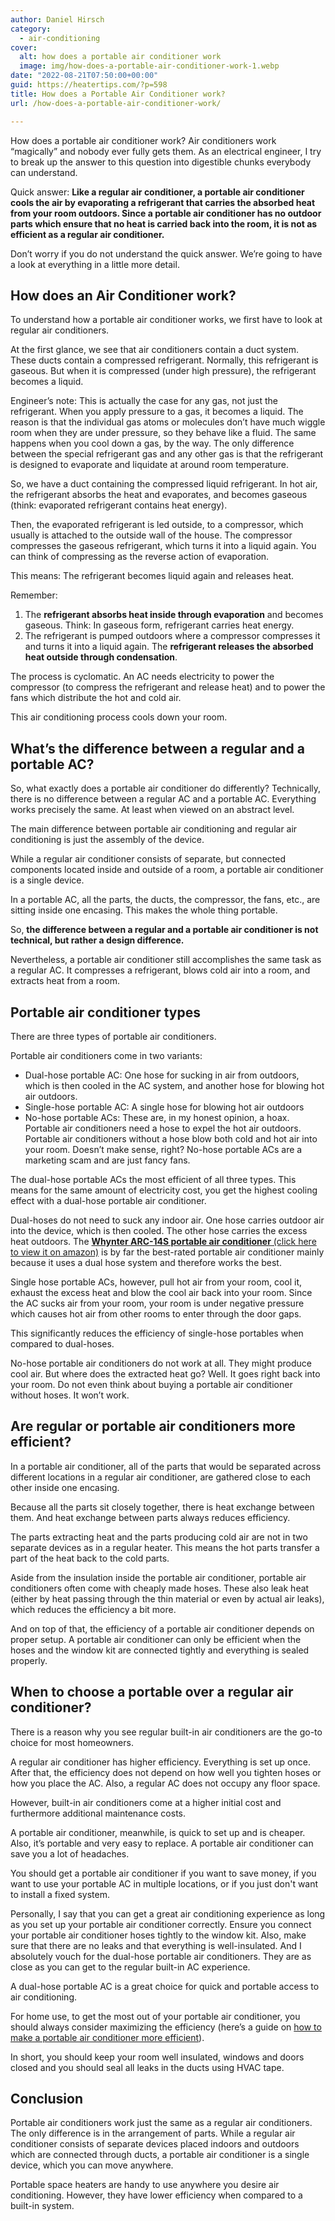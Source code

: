 ```yaml
---
author: Daniel Hirsch
category:
  - air-conditioning
cover:
  alt: how does a portable air conditioner work
  image: img/how-does-a-portable-air-conditioner-work-1.webp
date: "2022-08-21T07:50:00+00:00"
guid: https://heatertips.com/?p=598
title: How does a Portable Air Conditioner work?
url: /how-does-a-portable-air-conditioner-work/

---
```

How does a portable air conditioner work? Air conditioners work “magically” and nobody ever fully gets them. As an electrical engineer, I try to break up the answer to this question into digestible chunks everybody can understand.

Quick answer: **Like a regular air conditioner, a portable air conditioner cools the air by evaporating a refrigerant that carries the absorbed heat from your room outdoors. Since a portable air conditioner has no outdoor parts which ensure that no heat is carried back into the room, it is not as efficient as a regular air conditioner.**

Don’t worry if you do not understand the quick answer. We’re going to have a look at everything in a little more detail.

## How does an Air Conditioner work?

To understand how a portable air conditioner works, we first have to look at regular air conditioners.

At the first glance, we see that air conditioners contain a duct system. These ducts contain a compressed refrigerant. Normally, this refrigerant is gaseous. But when it is compressed (under high pressure), the refrigerant becomes a liquid.

Engineer’s note: This is actually the case for any gas, not just the refrigerant. When you apply pressure to a gas, it becomes a liquid. The reason is that the individual gas atoms or molecules don’t have much wiggle room when they are under pressure, so they behave like a fluid. The same happens when you cool down a gas, by the way. The only difference between the special refrigerant gas and any other gas is that the refrigerant is designed to evaporate and liquidate at around room temperature.


So, we have a duct containing the compressed liquid refrigerant. In hot air, the refrigerant absorbs the heat and evaporates, and becomes gaseous (think: evaporated refrigerant contains heat energy).

Then, the evaporated refrigerant is led outside, to a compressor, which usually is attached to the outside wall of the house. The compressor compresses the gaseous refrigerant, which turns it into a liquid again. You can think of compressing as the reverse action of evaporation.

This means: The refrigerant becomes liquid again and releases heat.

Remember:

1. The **refrigerant absorbs heat inside through evaporation** and becomes gaseous. Think: In gaseous form, refrigerant carries heat energy.
1. The refrigerant is pumped outdoors where a compressor compresses it and turns it into a liquid again. The **refrigerant releases the absorbed heat outside through condensation**.

The process is cyclomatic. An AC needs electricity to power the compressor (to compress the refrigerant and release heat) and to power the fans which distribute the hot and cold air.

This air conditioning process cools down your room.

## What’s the difference between a regular and a portable AC?

So, what exactly does a portable air conditioner do differently? Technically, there is no difference between a regular AC and a portable AC. Everything works precisely the same. At least when viewed on an abstract level.

The main difference between portable air conditioning and regular air conditioning is just the assembly of the device.

While a regular air conditioner consists of separate, but connected components located inside and outside of a room, a portable air conditioner is a single device.

In a portable AC, all the parts, the ducts, the compressor, the fans, etc., are sitting inside one encasing. This makes the whole thing portable.

So, **the difference between a regular and a portable air conditioner is not technical, but rather a design difference.**

Nevertheless, a portable air conditioner still accomplishes the same task as a regular AC. It compresses a refrigerant, blows cold air into a room, and extracts heat from a room.

## Portable air conditioner types

There are three types of portable air conditioners.

Portable air conditioners come in two variants:

- Dual-hose portable AC: One hose for sucking in air from outdoors, which is then cooled in the AC system, and another hose for blowing hot air outdoors.
- Single-hose portable AC: A single hose for blowing hot air outdoors
- No-hose portable ACs: These are, in my honest opinion, a hoax. Portable air conditioners need a hose to expel the hot air outdoors. Portable air conditioners without a hose blow both cold and hot air into your room. Doesn’t make sense, right? No-hose portable ACs are a marketing scam and are just fancy fans.

The dual-hose portable ACs the most efficient of all three types. This means for the same amount of electricity cost, you get the highest cooling effect with a dual-hose portable air conditioner.

Dual-hoses do not need to suck any indoor air. One hose carries outdoor air into the device, which is then cooled. The other hose carries the excess heat outdoors. The [**Whynter ARC-14S portable air conditioner** (click here to view it on amazon)](https://www.amazon.com/Whynter-ARC-14S-Conditioner-Dehumidifier-Activated/dp/B0028AYQDC?th=1&linkCode=ll1&tag=heatertips-20&linkId=1a938988bfc917aa4046f908d604f65a&language=en_US&ref_=as_li_ss_tl) is by far the best-rated portable air conditioner mainly because it uses a dual hose system and therefore works the best.

Single hose portable ACs, however, pull hot air from your room, cool it, exhaust the excess heat and blow the cool air back into your room. Since the AC sucks air from your room, your room is under negative pressure which causes hot air from other rooms to enter through the door gaps.

This significantly reduces the efficiency of single-hose portables when compared to dual-hoses.

No-hose portable air conditioners do not work at all. They might produce cool air. But where does the extracted heat go? Well. It goes right back into your room. Do not even think about buying a portable air conditioner without hoses. It won’t work.

## Are regular or portable air conditioners more efficient?

In a portable air conditioner, all of the parts that would be separated across different locations in a regular air conditioner, are gathered close to each other inside one encasing.

Because all the parts sit closely together, there is heat exchange between them. And heat exchange between parts always reduces efficiency.

The parts extracting heat and the parts producing cold air are not in two separate devices as in a regular heater. This means the hot parts transfer a part of the heat back to the cold parts.

Aside from the insulation inside the portable air conditioner, portable air conditioners often come with cheaply made hoses. These also leak heat (either by heat passing through the thin material or even by actual air leaks), which reduces the efficiency a bit more.

And on top of that, the efficiency of a portable air conditioner depends on proper setup. A portable air conditioner can only be efficient when the hoses and the window kit are connected tightly and everything is sealed properly.

## When to choose a portable over a regular air conditioner?

There is a reason why you see regular built-in air conditioners are the go-to choice for most homeowners.

A regular air conditioner has higher efficiency. Everything is set up once. After that, the efficiency does not depend on how well you tighten hoses or how you place the AC. Also, a regular AC does not occupy any floor space.

However, built-in air conditioners come at a higher initial cost and furthermore additional maintenance costs.

A portable air conditioner, meanwhile, is quick to set up and is cheaper. Also, it’s portable and very easy to replace. A portable air conditioner can save you a lot of headaches.

You should get a portable air conditioner if you want to save money, if you want to use your portable AC in multiple locations, or if you just don't want to install a fixed system.

Personally, I say that you can get a great air conditioning experience as long as you set up your portable air conditioner correctly. Ensure you connect your portable air conditioner hoses tightly to the window kit. Also, make sure that there are no leaks and that everything is well-insulated. And I absolutely vouch for the dual-hose portable air conditioners. They are as close as you can get to the regular built-in AC experience.

A dual-hose portable AC is a great choice for quick and portable access to air conditioning.

For home use, to get the most out of your portable air conditioner, you should always consider maximizing the efficiency (here’s a guide on [how to make a portable air conditioner more efficient](/how-to-make-portable-air-conditioner-more-efficient/)).

In short, you should keep your room well insulated, windows and doors closed and you should seal all leaks in the ducts using HVAC tape.

## Conclusion

Portable air conditioners work just the same as a regular air conditioners. The only difference is in the arrangement of parts. While a regular air conditioner consists of separate devices placed indoors and outdoors which are connected through ducts, a portable air conditioner is a single device, which you can move anywhere.

Portable space heaters are handy to use anywhere you desire air conditioning. However, they have lower efficiency when compared to a built-in system.
